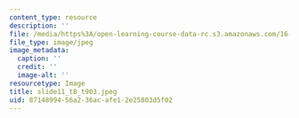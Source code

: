 ```yaml
---
content_type: resource
description: ''
file: /media/https%3A/open-learning-course-data-rc.s3.amazonaws.com/16-01-unified-engineering-i-ii-iii-iv-fall-2005-spring-2006/8714899456a236acafe12e25803d5f02_slide11_t8_t903.jpeg
file_type: image/jpeg
image_metadata:
  caption: ''
  credit: ''
  image-alt: ''
resourcetype: Image
title: slide11_t8_t903.jpeg
uid: 87148994-56a2-36ac-afe1-2e25803d5f02
---
```


